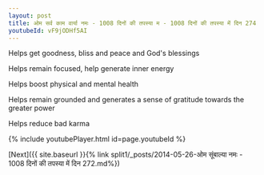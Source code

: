 ```yaml
---
layout: post
title: ओम सर्व काम वार्या नमः - 1008 दिनों की तपस्या म - 1008 दिनों की तपस्या में दिन 274
youtubeId: vF9jODHf5AI
---
```

 
 
Helps get goodness, bliss and peace and God's blessings
 
Helps remain focused, help generate inner energy 
 
Helps boost physical and mental health 
 
Helps remain grounded and generates a sense of gratitude towards the greater power 
 
Helps reduce bad karma
 
 
 
 


{% include youtubePlayer.html id=page.youtubeId %}
 
[Next]({{ site.baseurl }}{% link  split1/_posts/2014-05-26-ओम सूंबाल्या नमः - 1008 दिनों की तपस्या में दिन 272.md%})
 
